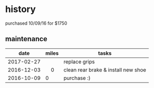 # history

purchased 10/09/16 for $1750

## maintenance

date        | miles | tasks
------------|-------|---------
2017-02-27  |       | replace grips
2016-12-03  |     0 | clean rear brake & install new shoe
2016-10-09  |     0 | purchase :)


